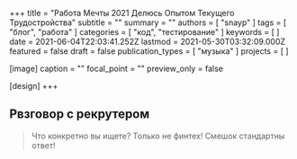 +++
title = "Работа Мечты 2021 Делюсь Опытом Текущего Трудостройства"
subtitle = ""
summary = ""
authors = [ "snayp" ]
tags = [ "блог", "работа" ]
categories = [ "код", "тестирование" ]
keywords = [ ]
date = 2021-06-04T22:03:41.252Z
lastmod = 2021-05-30T03:32:09.000Z
featured = false
draft = false
publication_types = [ "музыка" ]
projects = [ ]

[image]
caption = ""
focal_point = ""
preview_only = false

[design]
+++

## Рвзговор с рекрутером

> Что конкретно вы ищете?
> Только не финтех!
> Смешок стандартны ответ!
